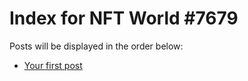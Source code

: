# Index for NFT World #7679
Posts will be displayed in the order below:

- [Your first post](./001-first.md)

